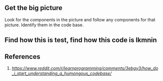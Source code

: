 
## Get the big picture
Look for the components in the picture and follow any components for that picture. Identify them in the code base.

## Find how this is test, find how this code is              lkmnin  

## References
1. _https://www.reddit.com/r/learnprogramming/comments/3ebgy3/how_do_i_start_understanding_a_humongous_codebase/_
